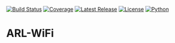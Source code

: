 [![Build Status](https://github.com/sibipeter/ARL-WiFi/actions/workflows/ci.yml/badge.svg)](https://github.com/sibipeter/ARL-WiFi/actions)
[![Coverage](https://codecov.io/gh/sibipeter/ARL-WiFi/branch/main/graph/badge.svg)](https://codecov.io/gh/sibipeter/ARL-WiFi)
[![Latest Release](https://img.shields.io/github/v/release/sibipeter/ARL-WiFi?label=version)](https://github.com/sibipeter/ARL-WiFi/releases)
[![License](https://img.shields.io/github/license/sibipeter/ARL-WiFi)](https://github.com/sibipeter/ARL-WiFi/blob/main/LICENSE)
[![Python](https://img.shields.io/pypi/pyversions/ARL-WiFi)](https://pypi.org/project/ARL-WiFi/)

# ARL-WiFi
